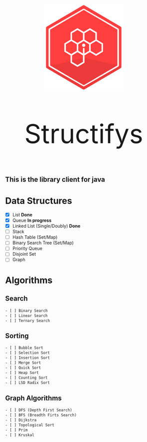 <p align="center">
  <a href="https://github.com/Structifys"><img src="img/logo.png"></a>
</p>

<p  style=" font-size:6em;" align="center">Structifys</p>

## This is the library client for java

# Data Structures

- [x] List **Done**
- [x] Queue **In progress**
- [x] Linked List (Single/Doubly) **Done**
- [ ] Stack
- [ ] Hash Table (Set/Map)
- [ ] Binary Search Tree (Set/Map)
- [ ] Priority Queue
- [ ] Disjoint Set
- [ ] Graph

# Algorithms

## Search

    - [ ] Binary Search
    - [ ] Linear Search
    - [ ] Ternary Search

## Sorting

    - [ ] Bubble Sort
    - [ ] Selection Sort
    - [ ] Insertion Sort
    - [ ] Merge Sort
    - [ ] Quick Sort
    - [ ] Heap Sort
    - [ ] Counting Sort
    - [ ] LSD Radix Sort

## Graph Algorithms

    - [ ] DFS (Depth First Search)
    - [ ] BFS (Breadth Firts Search)
    - [ ] Dijkstra
    - [ ] Topological Sort
    - [ ] Prim
    - [ ] Kruskal

